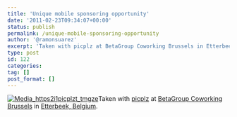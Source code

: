 ```yaml
---
title: 'Unique mobile sponsoring opportunity'
date: '2011-02-23T09:34:07+00:00'
status: publish
permalink: /unique-mobile-sponsoring-opportunity
author: '@ramonsuarez'
excerpt: 'Taken with picplz at BetaGroup Coworking Brussels in Etterbeek, Belgium.'
type: post
id: 122
categories:
tag: []
post_format: []
---
```

[![Media_https2i1picplzt_tmgze](/uploads/2011/02/media_https2i1picplzt_tmgze-scaled1000.jpg?w=300)](/uploads/2011/02/media_https2i1picplzt_tmgze-scaled1000.jpg)Taken with [picplz](http://picplz.com) at [BetaGroup Coworking Brussels](http://picplz.com/pics/betagroup-coworking-brussels-etterbek-belgium/) in [Etterbeek, Belgium](http://picplz.com/city/etterbeek-be/). 